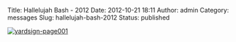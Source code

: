 Title: Hallelujah Bash - 2012
Date: 2012-10-21 18:11
Author: admin
Category: messages
Slug: hallelujah-bash-2012
Status: published

[![](http://ffc-upstate.org/wp-content/uploads/2012/10/yardsign-page0011.png "yardsign-page001")](http://ffc-upstate.org/wp-content/uploads/2012/10/yardsign-page0011.png)
